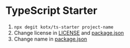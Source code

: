 # TypeScript Starter

1. `npx degit kotx/ts-starter project-name`
2. Change license in [LICENSE](/LICENSE) and [package.json](/package.json)
3. Change name in [package.json](/package.json)
